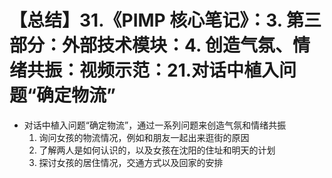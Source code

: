 # 【总结】31.《PIMP 核心笔记》：3. 第三部分：外部技术模块：4. 创造气氛、情绪共振：视频示范：21.对话中植入问题“确定物流”

-   对话中植入问题“确定物流”，通过一系列问题来创造气氛和情绪共振
    1.  询问女孩的物流情况，例如和朋友一起出来逛街的原因
    2.  了解两人是如何认识的，以及女孩在沈阳的住址和明天的计划
    3.  探讨女孩的居住情况，交通方式以及回家的安排